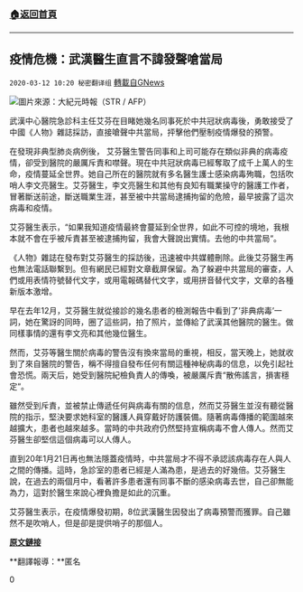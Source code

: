 ###  [:house:返回首頁](https://github.com/ourhimalayas/txt)
---

## 疫情危機：武漢醫生直言不諱發聲嗆當局
`2020-03-12 10:20 秘密翻译组` [轉載自GNews](https://gnews.org/zh-hant/139567/)

![](https://s3-ap-northeast-1.amazonaws.com/news.guo.offload.media/wp-content/uploads/2020/03/12101638/GettyImages-1197635726%401200x1200.jpg)圖片來源：大紀元時報（STR / AFP）

武漢中心醫院急診科主任艾芬在目睹她幾名同事死於中共冠狀病毒後，勇敢接受了中國《人物》雜誌採訪，直接嗆聲中共當局，抨擊他們壓制疫情爆發的預警。

在發現非典型肺炎病例後， 艾芬醫生警告同事和上司可能存在類似非典的病毒疫情，卻受到醫院的嚴厲斥責和噤聲。現在中共冠狀病毒已經奪取了成千上萬人的生命，疫情蔓延全世界。她自己所在的醫院就有多名醫生護士感染病毒殉職，包括吹哨人李文亮醫生。艾芬醫生，李文亮醫生和其他有良知有職業操守的醫護工作者，冒著斷送前途，斷送職業生涯，甚至被中共當局逮捕拘留的危險，最早披露了這次病毒和疫情。

艾芬醫生表示，“如果我知道疫情最終會蔓延到全世界，如此不可控的境地，我根本就不會在乎被斥責甚至被逮捕拘留，我會大聲說出實情。去他的中共當局“。

《人物》雜誌在發布對艾芬醫生的採訪後，迅速被中共媒體刪除。此後艾芬醫生再也無法電話聯繫到。但有網民已經對文章截屏保留。為了躲避中共當局的審查，人們或用表情符號替代文字，或用電報碼替代文字，或用拼音替代文字，文章的各種新版本激增。

早在去年12月，艾芬醫生就從接診的幾名患者的檢測報告中看到了’非典病毒’一詞，她在驚訝的同時，圈了這些詞，拍了照片，並傳給了武漢其他醫院的醫生。做同樣事情的還有李文亮和其他幾位醫生。

然而，艾芬等醫生關於病毒的警告沒有換來當局的重視，相反，當天晚上，她就收到了來自醫院的警告，稱不得擅自發布任何有關這種神秘病毒的信息，以免引起社會恐慌。兩天后，她受到醫院紀檢負責人的傳喚，被嚴厲斥責“散佈謠言，損害穩定“。

雖然受到斥責，並被禁止傳遞任何與病毒有關的信息，然而艾芬醫生並沒有聽從醫院的指示，堅決要求她科室的醫護人員穿戴好防護裝備。隨著病毒傳播的範圍越來越擴大，患者也越來越多。當時的中共政府仍然堅持宣稱病毒不會人傳人。然而艾芬醫生卻堅信這個病毒可以人傳人。

直到20年1月21日再也無法隱蓋疫情時，中共當局才不得不承認該病毒存在人與人之間的傳播。這時，急診室的患者已經是人滿為患，是過去的好幾倍。艾芬醫生說，在過去的兩個月中，看著許多患者還有同事不斷的感染病毒去世，自己卻無能為力，這對於醫生來說心裡負擔是如此的沉重。

艾芬醫生表示，在疫情爆發初期，8位武漢醫生因發出了病毒預警而獲罪。自己雖然不是吹哨人，但是卻是提供哨子的那個人。

[**原文鏈接**](https://www.theguardian.com/world/2020/mar/11/coronavirus-wuhan-doctor-ai-fen-speaks-out-against-authorities)

**翻譯報導：**匿名

0
